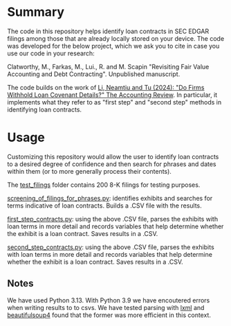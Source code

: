 # Summary

The code in this repository helps identify loan contracts in SEC EDGAR filings among those that are already locally stored on your device.
The code was developed for the below project, which we ask you to cite in case you use our code in your research:

Clatworthy, M., Farkas, M., Lui., R. and M. Scapin "Revisiting Fair Value Accounting and Debt Contracting". Unpublished manuscript.

The code builds on the work of [Li, Neamtiu and Tu (2024): "Do Firms Withhold Loan Covenant Details?" The Accounting Review](https://doi.org/10.2308/TAR-2020-0445). In particular, it implements what they refer to as "first step" and "second step" methods in identifying loan contracts.

# Usage

Customizing this repository would allow the user to identify loan contracts to a desired degree of confidence and then search for phrases and dates within them (or to more generally process their contents).

The [test_filings](https://github.com/mikifarkas/sec-edgar-loan-contracts/tree/master/test_filings) folder contains 200 8-K filings for testing purposes.

[screening_of_filings_for_phrases.py](https://github.com/mikifarkas/sec-edgar-loan-contracts/blob/master/screening_of_filings_for_phrases.py): identifies exhibits and searches for terms indicative of loan contracts. Builds a .CSV file with the results.

[first_step_contracts.py](https://github.com/mikifarkas/sec-edgar-loan-contracts/blob/master/first_step_contracts.py): using the above .CSV file, parses the exhibits with loan terms in more detail and records variables that help determine whether the exhibit is a loan contract. Saves results in a .CSV.

[second_step_contracts.py](https://github.com/mikifarkas/sec-edgar-loan-contracts/blob/master/second_step_contracts.py): using the above .CSV file, parses the exhibits with loan terms in more detail and records variables that help determine whether the exhibit is a loan contract. Saves results in a .CSV.

## Notes

We have used Python 3.13. With Python 3.9 we have encoutered errors when writing results to to csvs. We have tested parsing with [lxml](https://lxml.de/) and [beautifulsoup4](https://pypi.org/project/beautifulsoup4/) found that the former was more efficient in this context.
